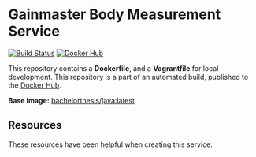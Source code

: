 # Gainmaster Body Measurement Service

[![Build Status](http://ci.hesjevik.im/buildStatus/icon?job=gainmaster-body-measurement-service)](http://ci.hesjevik.im/job/gainmaster-body-measurement-service/) [![Docker Hub](https://img.shields.io/badge/docker-ready-blue.svg?style=plastic)][docker_hub_repository]

This repository contains a **Dockerfile**, and a **Vagrantfile** for local development. This repository is a part of an automated build, published to the [Docker Hub][docker_hub_repository].

**Base image:** [bachelorthesis/java:latest][docker_hub_base_image]

[docker_hub_repository]: https://registry.hub.docker.com/u/bachelorthesis/gainmaster-body-measurement-service/
[docker_hub_base_image]: https://registry.hub.docker.com/u/bachelorthesis/java/

## Resources

These resources have been helpful when creating this service:

